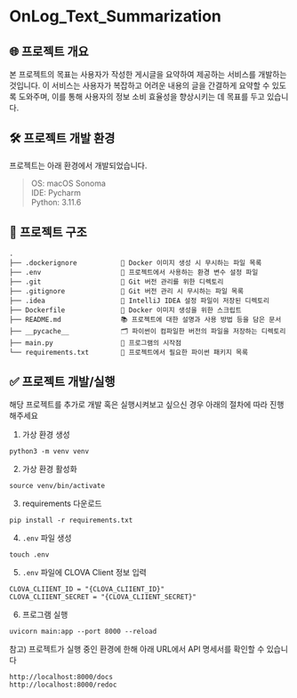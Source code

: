 # OnLog_Text_Summarization

## 🌐 프로젝트 개요

본 프로젝트의 목표는 사용자가 작성한 게시글을 요약하여 제공하는 서비스를 개발하는 것입니다. 이 서비스는 사용자가 복잡하고 어려운 내용의 글을 간결하게 요약할 수 있도록 도와주며, 이를 통해 사용자의 정보 소비
효율성을 향상시키는 데 목표를 두고 있습니다.

## 🛠️ 프로젝트 개발 환경

프로젝트는 아래 환경에서 개발되었습니다.

> OS: macOS Sonoma  
> IDE: Pycharm  
> Python: 3.11.6

## 🔗 프로젝트 구조

```text
.
├── .dockerignore           🚫 Docker 이미지 생성 시 무시하는 파일 목록
├── .env                    🔐 프로젝트에서 사용하는 환경 변수 설정 파일
├── .git                    📂 Git 버전 관리를 위한 디렉토리
├── .gitignore              🙈 Git 버전 관리 시 무시하는 파일 목록
├── .idea                   🧠 IntelliJ IDEA 설정 파일이 저장된 디렉토리
├── Dockerfile              🐳 Docker 이미지 생성을 위한 스크립트
├── README.md               📚 프로젝트에 대한 설명과 사용 방법 등을 담은 문서
├── __pycache__             🗂️ 파이썬이 컴파일한 버전의 파일을 저장하는 디렉토리
├── main.py                 🚀 프로그램의 시작점
└── requirements.txt        📌 프로젝트에서 필요한 파이썬 패키지 목록
```

## ✅ 프로젝트 개발/실행

해당 프로젝트를 추가로 개발 혹은 실행시켜보고 싶으신 경우 아래의 절차에 따라 진행해주세요

1. 가상 환경 생성

```commandline
python3 -m venv venv
```

2. 가상 환경 활성화

```commandline
source venv/bin/activate
```

3. requirements 다운로드

```commandline
pip install -r requirements.txt
```

4. `.env` 파일 생성

```commandline
touch .env
```

5. `.env` 파일에 CLOVA Client 정보 입력

```text
CLOVA_CLIIENT_ID = "{CLOVA_CLIIENT_ID}"
CLOVA_CLIIENT_SECRET = "{CLOVA_CLIIENT_SECRET}"
```

6. 프로그램 실행

```commandline
uvicorn main:app --port 8000 --reload
```

참고) 프로젝트가 실행 중인 환경에 한해 아래 URL에서 API 명세서를 확인할 수 있습니다

```commandline
http://localhost:8000/docs
http://localhost:8000/redoc
```
